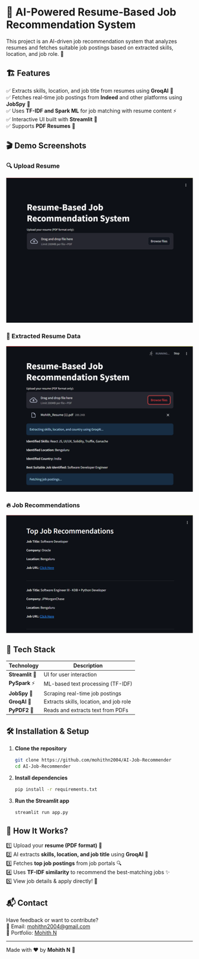 # 🤖 AI-Powered Resume-Based Job Recommendation System

This project is an AI-driven job recommendation system that analyzes resumes and fetches suitable job postings based on extracted skills, location, and job role. 🚀

## 🏗️ Features

✅ Extracts skills, location, and job title from resumes using **GroqAI** 🤯  
✅ Fetches real-time job postings from **Indeed** and other platforms using **JobSpy** 🔎  
✅ Uses **TF-IDF and Spark ML** for job matching with resume content ⚡  
✅ Interactive UI built with **Streamlit** 🎨  
✅ Supports **PDF Resumes** 📄  

## 🎬 Demo Screenshots

### 🔍 Upload Resume
![Upload Resume](Snapshots/1.png)

### 📄 Extracted Resume Data
![Extracted Data](Snapshots/2.png)

### 🔥 Job Recommendations
![Job Recommendations](Snapshots/3.png)

## 🚀 Tech Stack

| Technology  | Description |
|-------------|------------|
| **Streamlit** 🎨 | UI for user interaction |
| **PySpark** ⚡ | ML-based text processing (TF-IDF) |
| **JobSpy** 🔎 | Scraping real-time job postings |
| **GroqAI** 🤖 | Extracts skills, location, and job role |
| **PyPDF2** 📄 | Reads and extracts text from PDFs |

## 🛠️ Installation & Setup

1. **Clone the repository**  
   ```bash
   git clone https://github.com/mohithn2004/AI-Job-Recommender
   cd AI-Job-Recommender
   ```

2. **Install dependencies**  
   ```bash
   pip install -r requirements.txt
   ```

3. **Run the Streamlit app**  
   ```bash
   streamlit run app.py
   ```

## 📌 How It Works?

1️⃣ Upload your **resume (PDF format)** 📄  
2️⃣ AI extracts **skills, location, and job title** using **GroqAI** 🤖  
3️⃣ Fetches **top job postings** from job portals 🔍  
4️⃣ Uses **TF-IDF similarity** to recommend the best-matching jobs ✨  
5️⃣ View job details & apply directly! 🚀  

## 📬 Contact

Have feedback or want to contribute?  
📧 Email: [mohithn2004@gmail.com](mailto:mohithn2004@gmail.com)  
🔗 Portfolio: [Mohith N](https://mohithnportfolio.netlify.app/)

---

Made with ❤️ by **Mohith N** 🚀
